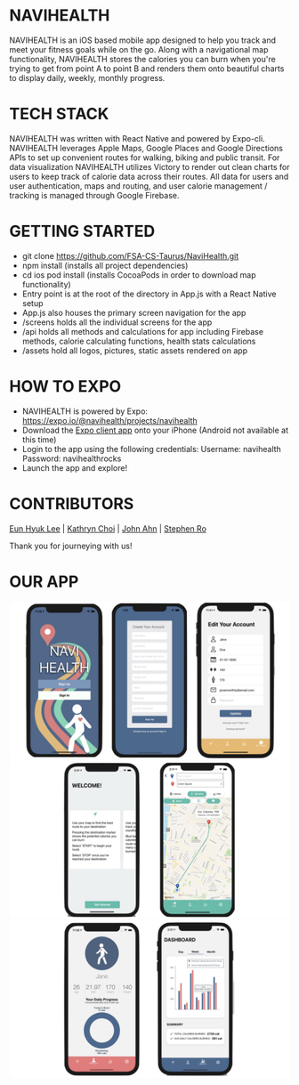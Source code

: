# NAVIHEALTH
NAVIHEALTH is an iOS based mobile app designed to help you track and meet your fitness goals while on the go. Along with a navigational map functionality, NAVIHEALTH stores the calories you can burn when you're trying to get from point A to point B and renders them onto beautiful charts to display daily, weekly, monthly progress.

# TECH STACK
NAVIHEALTH was written with React Native and powered by Expo-cli. NAVIHEALTH leverages Apple Maps, Google Places and Google Directions APIs to set up convenient routes for walking, biking and public transit. For data visualization NAVIHEALTH utilizes Victory to render out clean charts for users to keep track of calorie data across their routes. All data for users and user authentication, maps and routing, and user calorie management / tracking is managed through Google Firebase.

# GETTING STARTED
- git clone https://github.com/FSA-CS-Taurus/NaviHealth.git
- npm install (installs all project dependencies)
- cd ios pod install (installs CocoaPods in order to download map functionality)
- Entry point is at the root of the directory in App.js with a React Native setup
- App.js also houses the primary screen navigation for the app
- /screens holds all the individual screens for the app
- /api holds all methods and calculations for app including Firebase methods, calorie calculating functions, health stats calculations
- /assets hold all logos, pictures, static assets rendered on app


# HOW TO EXPO
- NAVIHEALTH is powered by Expo:
https://expo.io/@navihealth/projects/navihealth
- Download the [Expo client app](https://apps.apple.com/us/app/expo-client/id982107779) onto your iPhone (Android not available at this time)
- Login to the app using the following credentials:
Username: navihealth
Password: navihealthrocks
- Launch the app and explore!

# CONTRIBUTORS
[Eun Hyuk Lee](https://www.linkedin.com/in/eunhyuklee/) | [Kathryn Choi](https://www.linkedin.com/in/kathryn-choi/) | [John Ahn](https://www.linkedin.com/in/john-yo-ahn/) | [Stephen Ro](https://www.linkedin.com/in/stephen-ro)

Thank you for journeying with us!

# OUR APP
![alt text](./assets/welcomeScreenshots.jpeg)
![alt text](./assets/mapScreenshots.jpeg)
![alt text](./assets/profileScreenshots.jpeg)

